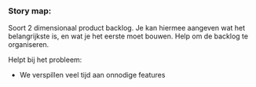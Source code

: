 ### Story map: 
Soort 2 dimensionaal product backlog. 
Je kan hiermee aangeven wat het belangrijkste is, en wat je het eerste moet bouwen. Help om de backlog te organiseren.

Helpt bij het probleem:
- We verspillen veel tijd aan onnodige features

